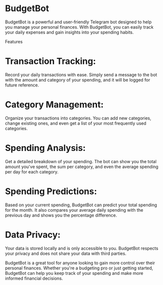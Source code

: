 # BudgetBot

BudgetBot is a powerful and user-friendly Telegram bot designed to help you manage your personal finances. With BudgetBot, you can easily track your daily expenses and gain insights into your spending habits.

Features

# Transaction Tracking: 
Record your daily transactions with ease. Simply send a message to the bot with the amount and category of your spending, and it will be logged for future reference.
# Category Management: 
Organize your transactions into categories. You can add new categories, change existing ones, and even get a list of your most frequently used categories.
# Spending Analysis: 
Get a detailed breakdown of your spending. The bot can show you the total amount you've spent, the sum per category, and even the average spending per day for each category.
# Spending Predictions: 
Based on your current spending, BudgetBot can predict your total spending for the month. It also compares your average daily spending with the previous day and shows you the percentage difference.
# Data Privacy: 
Your data is stored locally and is only accessible to you. BudgetBot respects your privacy and does not share your data with third parties.

BudgetBot is a great tool for anyone looking to gain more control over their personal finances. Whether you're a budgeting pro or just getting started, BudgetBot can help you keep track of your spending and make more informed financial decisions.


